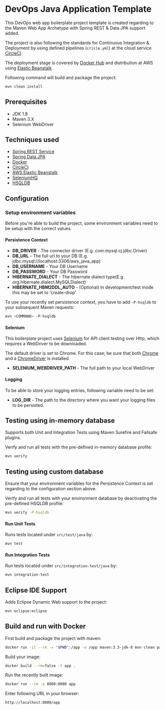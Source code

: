 # DevOps Java Application Template

This DevOps web app boilerplate project template is created regarding to the Maven Web App Archetype with Spring REST & Data JPA support added. 

The project is also following the standards for Continuous Integration & Deployment by using defined pipelines (`cricle.yml`) at the cloud service [CircleCI](http://circleci.com).

The deployment stage is covered by [Docker Hub](hub.docker.com) and distribution at AWS using [Elastic Beanstalk](https://aws.amazon.com/elasticbeanstalk/).

Following command will build and package the project:

```sh
mvn clean install
```

## Prerequisites

- JDK 1.8
- Maven 3.X
- Selenium WebDriver

## Techniques used

- [Spring REST Service](https://spring.io/guides/gs/rest-service/)
- [Spring Data JPA](https://projects.spring.io/spring-data-jpa/)
- [Docker](http://www.docker.com)
- [CircleCI](http://circleci.com)
- [AWS Elastic Beanstalk](https://aws.amazon.com/elasticbeanstalk/)
- [SeleniumHQ](http://seleniumhq.org)
- [HSQLDB](http://hsqldb.org/)

## Configuration

### Setup environment variables

Before you're able to build the project, some environment variables need to be setup with the correct values.

#### Persistence Context

* **DB_DRIVER** - The connector driver (E.g. com.mysql.cj.jdbc.Driver)
* **DB_URL** - The full url to your DB (E.g. jdbc:mysql://localhost:3306/aws_java_app)
* **DB_USERNAME** - Your DB Username
* **DB_PASSWORD** - Your DB Password
* **HIBERNATE_DIALECT** - The hibernate dialect type(E.g. org.hibernate.dialect.MySQLDialect)
* **HIBERNATE_HBM2DDL_AUTO** - (Optional) In development/test mode this may be set to 'create-drop' 

To use your recently set persistence context, you have to add `-P-hsqldb` to your subsequent Maven requests:

```sh
mvn <COMMAND> -P-hsqldb
```

#### Selenium

This boilerplate project uses [Selenium](http://www.seleniumhq.org) for API client testing over Http, which requires a WebDriver to be downloaded. 

The default driver is set to Chrome. For this case; be sure that both [Chrome](https://www.google.se/chrome/browser/desktop/index.html) and a [ChromeDriver](https://sites.google.com/a/chromium.org/chromedriver/downloads) is installed. 

* **SELENIUM_WEBDRIVER_PATH** - The full path to your local WebDriver 

#### Logging

To be able to store your logging entries, following variable need to be set:

* **LOG_DIR** - The path to the directory where you want your logging files to be persisted. 

## Testing using in-memory database

Supports both Unit and Integration Tests using Maven Surefire and Failsafe plugins.

Verify and run all tests with the pre-defined in-memory database profile:

```sh
mvn verify
```

## Testing using custom database

Ensure that your environment variables for the Persistence Context is set regarding to the configuration section above.

Verify and run all tests with your environment database by deactivating the pre-defined HSQLDB profile:

```sh
mvn verify -P-hsqldb
```

#### Run Unit Tests

Runs tests located under `src/test/java` by:

```sh
mvn test
```

#### Run Integration Tests

Run tests located under `src/integration-test/java` by:

```sh
mvn integration-test
```

## Eclipse IDE Support

Adds Eclipse Dynamic Web support to the project:

```sh
mvn eclipse:eclipse
```

## Build and run with Docker

First build and package the project with maven:

```sh
docker run -it --rm -v "$PWD":/app -w /app maven:3.3-jdk-8 mvn clean package
```

Build your image:

```sh
docker build --rm=false -t app .
```

Run the recently built image:

```sh
docker run --rm -p 8080:8080 app
```

Enter following URL in your browser:

```sh
http://localhost:8080/app
```


